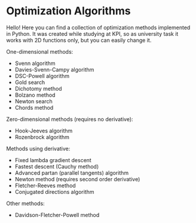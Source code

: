 Optimization Algorithms
===================

Hello!
Here you can find a collection of optimization methods implemented in Python.
It was created while studying at KPI, so as university task it works with 2D functions only, but you can easily change it.

One-dimensional methods:
- Svenn algorithm
- Davies-Svenn-Campy algorithm
- DSC-Powell algorithm
- Gold search
- Dichotomy method
- Bolzano method
- Newton search
- Chords method

Zero-dimensional methods (requires no derivative):
- Hook-Jeeves algorithm
- Rozenbrock algorithm

Methods using derivative:
- Fixed lambda gradient descent
- Fastest descent (Cauchy method)
- Advanced partan (parallel tangents) algorithm
- Newton method (requires second order derivative)
- Fletcher-Reeves method
- Conjugated directions algorithm

Other methods:
- Davidson-Fletcher-Powell method
